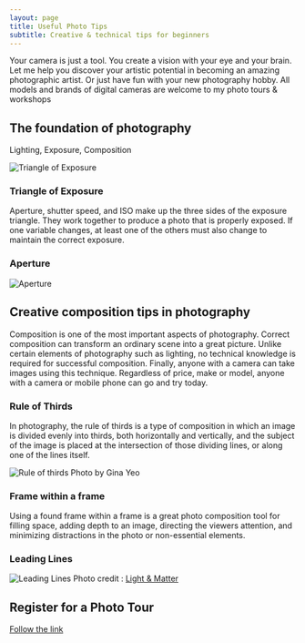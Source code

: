 ```yaml
---
layout: page
title: Useful Photo Tips
subtitle: Creative & technical tips for beginners
---
```


Your camera is just a tool.  You create a vision with your eye and your brain. Let me help you discover your artistic potential 
in becoming an amazing photographic artist. Or just have fun with your new photography hobby.  All models and brands
of  digital cameras are welcome to my photo tours & workshops

## The foundation of photography
Lighting, Exposure, Composition

![Triangle of Exposure](https://californiaphotosafaris.com/wp-content/uploads/2017/12/exposure-triangle.jpg)

### Triangle of Exposure
Aperture, shutter speed, and ISO make up the three sides of the exposure triangle. They work together to produce a photo that is properly exposed. If one variable changes, at least one of the others must also change to maintain the correct exposure.

### Aperture

![Aperture](https://californiaphotosafaris.com/wp-content/uploads/2017/12/aperture-and-exposure-digital-photography.jpg)

## Creative composition tips in photography

Composition is one of the most important aspects of photography.  Correct composition can transform an ordinary scene into a great picture.  Unlike certain elements of photography such as lighting, no technical knowledge is required for successful composition.  Finally, anyone with a camera can take images using this technique.  Regardless of price, make or model, anyone with a camera or mobile phone can go and try today.

### Rule of Thirds
In photography, the rule of thirds is a type of composition in which an image is divided evenly into thirds, both horizontally and vertically, and the subject of the image is placed at the intersection of those dividing lines, or along one of the lines itself.

![Rule of thirds](https://www.clickinmoms.com/blog/wp-content/uploads/2016/03/the-rule-of-thirds-on-the-beach-by-Gina-Yeo.jpg)
Photo by Gina Yeo

### Frame within a frame
Using a found frame within a frame is a great photo composition tool for filling space, adding depth to an image, directing the viewers attention, and minimizing distractions in the photo or non-essential elements.

### Leading Lines
![Leading Lines](https://www.lightandmatter.org/wp-content/uploads/2016/04/leading-lines-bad-1400x844.jpg)
Photo credit : [Light & Matter]( https://www.lightandmatter.org/)

## Register for a Photo Tour

[Follow the link](https://californiaphotosafaris.com/register-for-a-class/)

